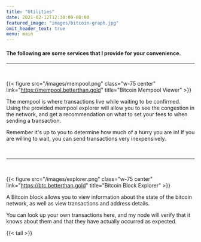 ```yaml
---
title: "Utilities"
date: 2021-02-12T12:30:09-08:00
featured_image: "images/bitcoin-graph.jpg"
omit_header_text: true
menu: main
---
```


#### The following are some services that I provide for your convenience.

---

&nbsp;


{{< figure src="/images/mempool.png" class="w-75 center" link="https://mempool.betterthan.gold" title="Bitcoin Mempool Viewer" >}}

The mempool is where transactions live while waiting to be confirmed. Using the provided mempool explorer will allow you to see the congestion in the network, and get a recommendation on what to set your fees to when sending a transaction.

Remember it's up to you to determine how much of a hurry you are in! If you are willing to wait, you can send transactions very inexpensively.


&nbsp;

---

&nbsp;

{{< figure src="/images/explorer.png" class="w-75 center" link="https://btc.betterthan.gold" title="Bitcoin Block Explorer" >}}

A Bitcoin block allows you to view information about the state of the bitcoin network, as well as view transactions and address details.

You can look up your own transactions here, and my node will verify that it knows about them and that they have actually occurred as expected.

{{< tail >}}
